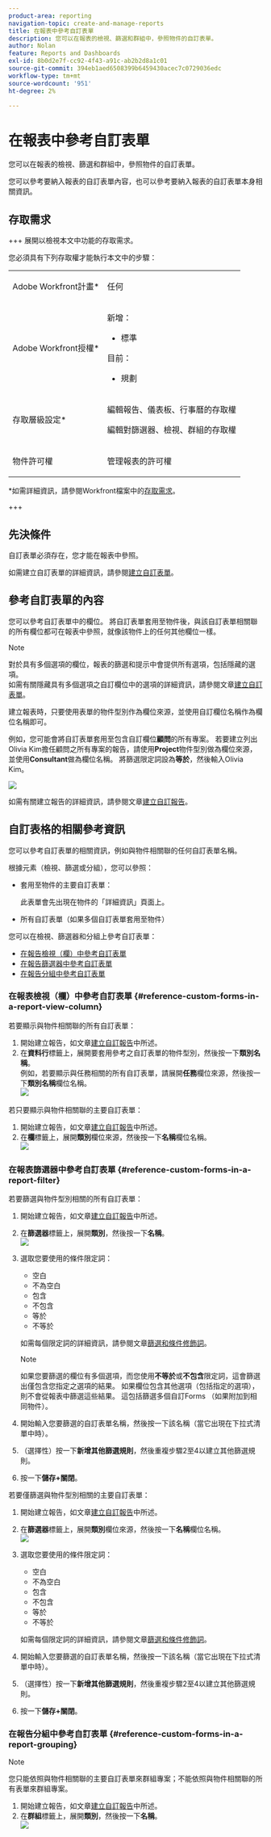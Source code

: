 ```yaml
---
product-area: reporting
navigation-topic: create-and-manage-reports
title: 在報表中參考自訂表單
description: 您可以在報表的檢視、篩選和群組中，參照物件的自訂表單。
author: Nolan
feature: Reports and Dashboards
exl-id: 8b0d2e7f-cc92-4f43-a91c-ab2b2d8a1c01
source-git-commit: 394eb1aed6508399b6459430acec7c0729036edc
workflow-type: tm+mt
source-wordcount: '951'
ht-degree: 2%

---
```


# 在報表中參考自訂表單

<!-- Audited: 11/2024 -->

您可以在報表的檢視、篩選和群組中，參照物件的自訂表單。

您可以參考要納入報表的自訂表單內容，也可以參考要納入報表的自訂表單本身相關資訊。

## 存取需求

+++ 展開以檢視本文中功能的存取需求。

您必須具有下列存取權才能執行本文中的步驟：

<table style="table-layout:auto"> 
 <col> 
 <col> 
 <tbody> 
  <tr> 
   <td role="rowheader">Adobe Workfront計畫*</td> 
   <td> <p>任何</p> </td> 
  </tr> 
  <tr> 
   <td role="rowheader">Adobe Workfront授權*</td> 
      <td> 
      <p>新增：</p>
         <ul>
         <li><p>標準</p></li>
         </ul>
      <p>目前：</p>
         <ul>
         <li><p>規劃</p></li>
         </ul>
   </td>
  </tr> 
  <tr> 
   <td role="rowheader">存取層級設定*</td> 
   <td> <p>編輯報告、儀表板、行事曆的存取權</p> <p>編輯對篩選器、檢視、群組的存取權</p></td> 
  </tr> 
  <tr> 
   <td role="rowheader">物件許可權</td> 
   <td> <p>管理報表的許可權</p></td> 
  </tr> 
 </tbody> 
</table>

*如需詳細資訊，請參閱Workfront檔案中的[存取需求](/help/quicksilver/administration-and-setup/add-users/access-levels-and-object-permissions/access-level-requirements-in-documentation.md)。

+++

## 先決條件

自訂表單必須存在，您才能在報表中參照。

如需建立自訂表單的詳細資訊，請參閱[建立自訂表單](/help/quicksilver/administration-and-setup/customize-workfront/create-manage-custom-forms/form-designer/design-a-form/design-a-form.md)。

## 參考自訂表單的內容

您可以參考自訂表單中的欄位。 將自訂表單套用至物件後，與該自訂表單相關聯的所有欄位都可在報表中參照，就像該物件上的任何其他欄位一樣。

>[!NOTE]
>
>對於具有多個選項的欄位，報表的篩選和提示中會提供所有選項，包括隱藏的選項。\
>如需有關隱藏具有多個選項之自訂欄位中的選項的詳細資訊，請參閱文章[建立自訂表單](/help/quicksilver/administration-and-setup/customize-workfront/create-manage-custom-forms/form-designer/design-a-form/design-a-form.md)。

建立報表時，只要使用表單的物件型別作為欄位來源，並使用自訂欄位名稱作為欄位名稱即可。

例如，您可能會將自訂表單套用至包含自訂欄位&#x200B;**顧問**&#x200B;的所有專案。 若要建立列出Olivia Kim擔任顧問之所有專案的報告，請使用&#x200B;**Project**&#x200B;物件型別做為欄位來源，並使用&#x200B;**Consultant**&#x200B;做為欄位名稱。 將篩選限定詞設為&#x200B;**等於**，然後輸入Olivia Kim。

![](assets/qs-consultant-filter-example-350x126.png)

如需有關建立報告的詳細資訊，請參閱文章[建立自訂報告](../../../reports-and-dashboards/reports/creating-and-managing-reports/create-custom-report.md)。

## 自訂表格的相關參考資訊

您可以參考自訂表單的相關資訊，例如與物件相關聯的任何自訂表單名稱。

根&#x200B;據元素（檢視、篩選或分組），您可以參照：

* 套用至物件的主要自訂表單：

  此表單會先出現在物件的「詳細資訊」頁面上。

* 所有自訂表單（如果多個自訂表單套用至物件）

您可以在檢視、篩選器和分組上參考自訂表單：

* [在報告檢視（欄）中參考自訂表單](#reference-custom-forms-in-a-report-view-column)
* [在報告篩選器中參考自訂表單](#reference-custom-forms-in-a-report-filter)
* [在報告分組中參考自訂表單](#reference-custom-forms-in-a-report-grouping)

### 在報表檢視（欄）中參考自訂表單 {#reference-custom-forms-in-a-report-view-column}

若要顯示與物件相關聯的所有自訂表單：

1. 開始建立報告，如文章[建立自訂報告](../../../reports-and-dashboards/reports/creating-and-managing-reports/create-custom-report.md)中所述。
1. 在&#x200B;**資料行**&#x200B;標籤上，展開要套用參考之自訂表單的物件型別，然後按一下&#x200B;**類別名稱**。\
   例如，若要顯示與任務相關的所有自訂表單，請展開&#x200B;**任務**&#x200B;欄位來源，然後按一下&#x200B;**類別名稱**&#x200B;欄位名稱。\
   ![](assets/qs-category-name-column-350x267.png)

若只要顯示與物件相關聯的主要自訂表單：

1. 開始建立報告，如文章[建立自訂報告](../../../reports-and-dashboards/reports/creating-and-managing-reports/create-custom-report.md)中所述。
1. 在&#x200B;**欄**&#x200B;標籤上，展開&#x200B;**類別**&#x200B;欄位來源，然後按一下&#x200B;**名稱**&#x200B;欄位名稱。\
   ![](assets/qs-category-name-column-2-350x248.png)

### 在報表篩選器中參考自訂表單 {#reference-custom-forms-in-a-report-filter}

若要篩選與物件型別相關的所有自訂表單：

1. 開始建立報告，如文章[建立自訂報告](../../../reports-and-dashboards/reports/creating-and-managing-reports/create-custom-report.md)中所述。
1. 在&#x200B;**篩選器**&#x200B;標籤上，展開&#x200B;**類別**，然後按一下&#x200B;**名稱**。\
   ![](assets/qs-categories-name-filter-350x311.png)

1. 選取您要使用的條件限定詞：

   * 空白
   * 不為空白
   * 包含
   * 不包含
   * 等於
   * 不等於

   如需每個限定詞的詳細資訊，請參閱文章[篩選和條件修飾詞](../../../reports-and-dashboards/reports/reporting-elements/filter-condition-modifiers.md)。

   >[!NOTE]
   >
   >如果您要篩選的欄位有多個選項，而您使用&#x200B;**不等於**&#x200B;或&#x200B;**不包含**&#x200B;限定詞，這會篩選出僅包含您指定之選項的結果。 如果欄位包含其他選項（包括指定的選項），則不會從報表中篩選這些結果。 這包括篩選多個自訂Forms （如果附加到相同物件）。

1. 開始輸入您要篩選的自訂表單名稱，然後按一下該名稱（當它出現在下拉式清單中時）。
1. （選擇性）按一下&#x200B;**新增其他篩選規則**，然後重複步驟2至4以建立其他篩選規則。
1. 按一下&#x200B;**儲存+關閉**。

若要僅篩選與物件型別相關的主要自訂表單：

1. 開始建立報告，如文章[建立自訂報告](../../../reports-and-dashboards/reports/creating-and-managing-reports/create-custom-report.md)中所述。
1. 在&#x200B;**篩選器**&#x200B;標籤上，展開&#x200B;**類別**&#x200B;欄位來源，然後按一下&#x200B;**名稱**&#x200B;欄位名稱。\
   ![](assets/qs-category-name-filter-350x437.png)

1. 選取您要使用的條件限定詞：

   * 空白
   * 不為空白
   * 包含
   * 不包含
   * 等於
   * 不等於

   如需每個限定詞的詳細資訊，請參閱文章[篩選和條件修飾詞](../../../reports-and-dashboards/reports/reporting-elements/filter-condition-modifiers.md)。

1. 開始輸入您要篩選的自訂表單名稱，然後按一下該名稱（當它出現在下拉式清單中時）。
1. （選擇性）按一下&#x200B;**新增其他篩選規則**，然後重複步驟2至4以建立其他篩選規則。
1. 按一下&#x200B;**儲存+關閉**。

### 在報告分組中參考自訂表單 {#reference-custom-forms-in-a-report-grouping}

>[!NOTE]
>
>您只能依照與物件相關聯的主要自訂表單來群組專案；不能依照與物件相關聯的所有表單來群組專案。

1. 開始建立報告，如文章[建立自訂報告](../../../reports-and-dashboards/reports/creating-and-managing-reports/create-custom-report.md)中所述。
1. 在&#x200B;**群組**&#x200B;標籤上，展開&#x200B;**類別**，然後按一下&#x200B;**名稱**。\
   ![](assets/qs-category-name-grouping-350x373.png)
